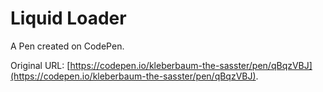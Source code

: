 # Liquid Loader

A Pen created on CodePen.

Original URL: [https://codepen.io/kleberbaum-the-sasster/pen/qBqzVBJ](https://codepen.io/kleberbaum-the-sasster/pen/qBqzVBJ).

